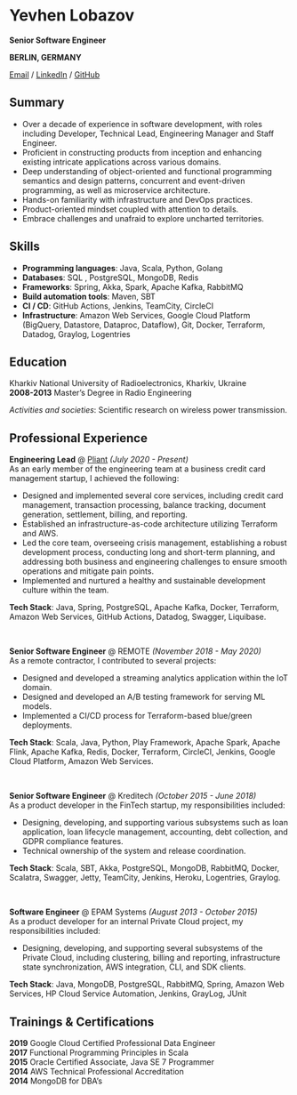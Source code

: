 # Yevhen Lobazov

__Senior Software Engineer__

__BERLIN, GERMANY__

[Email](mailto:ylobazov@gmail.com) / [LinkedIn](https://www.linkedin.com/in/yevhen-lobazov-30965782/) / [GitHub](https://github.com/ylobazov) 

## Summary
- Over a decade of experience in software development, with roles including Developer, Technical Lead,
Engineering Manager and Staff Engineer.
- Proficient in constructing products from inception and enhancing existing intricate applications across various 
  domains.
- Deep understanding of object-oriented and functional programming semantics and design
patterns, concurrent and event-driven programming, as well as microservice architecture.
- Hands-on familiarity with infrastructure and DevOps practices.
- Product-oriented mindset coupled with attention to details.
- Embrace challenges and unafraid to explore uncharted territories.

## Skills
 - **Programming languages**: Java, Scala, Python, Golang
 - **Databases**: SQL , PostgreSQL, MongoDB, Redis
 - **Frameworks**: Spring, Akka, Spark, Apache Kafka, RabbitMQ
 - **Build automation tools**: Maven, SBT
 - **CI / CD**: GitHub Actions, Jenkins, TeamCity, CircleCI
 - **Infrastructure**: Amazon Web Services, Google Cloud Platform (BigQuery, Datastore, Dataproc, Dataflow),
Git, Docker, Terraform, Datadog, Graylog, Logentries

## Education
Kharkiv National University of Radioelectronics, Kharkiv, Ukraine <br>
**2008-2013** Master’s Degree in Radio Engineering <br>

*Activities and societies*: Scientific research on wireless power transmission.

## Professional Experience

**Engineering Lead** @ [Pliant](https://www.getpliant.com/en/) _(July 2020 - Present)_ <br>
As an early member of the engineering team at a business credit card management startup, I achieved the following:

- Designed and implemented several core services, including credit card management, transaction processing, balance 
tracking, document generation, settlement, billing, and reporting.
- Established an infrastructure-as-code architecture utilizing Terraform and AWS.
- Led the core team, overseeing crisis management, establishing a robust development process, conducting long and 
   short-term planning, and addressing both business and engineering challenges to ensure smooth operations and mitigate pain points.
- Implemented and nurtured a healthy and sustainable development culture within the team.

**Tech Stack**: Java, Spring, PostgreSQL, Apache Kafka, Docker, Terraform, Amazon Web
Services, GitHub Actions, Datadog, Swagger, Liquibase.

<br>

**Senior Software Engineer** @ REMOTE _(November 2018 - May 2020)_ <br>
As a remote contractor, I contributed to several projects:

- Designed and developed a streaming analytics application within the IoT domain.
- Designed and developed an A/B testing framework for serving ML models.
- Implemented a CI/CD process for Terraform-based blue/green deployments.

**Tech Stack**: Scala, Java, Python, Play Framework, Apache Spark, Apache Flink, Apache Kafka, Redis, Docker, Terraform,
  CircleCI, Jenkins, Google Cloud Platform, Amazon Web Services.

<br>

**Senior Software Engineer** @ Kreditech  _(October 2015 - June 2018)_ <br>
As a product developer in the FinTech startup, my responsibilities included:

- Designing, developing, and supporting various subsystems such as loan application, loan lifecycle management, 
accounting, debt collection, and GDPR compliance features.
- Technical ownership of the system and release coordination.

**Tech Stack**: Scala, SBT, Akka, PostgreSQL, MongoDB, RabbitMQ, Docker, Scalatra, Swagger, Jetty, TeamCity, Jenkins, 
Heroku, Logentries, Graylog.

<br>

**Software Engineer** @ EPAM Systems _(August 2013 - October 2015)_ <br>
As a product developer for an internal Private Cloud project, my responsibilities included:

- Designing, developing, and supporting several subsystems of the Private Cloud, including clustering, 
billing and reporting, infrastructure state synchronization, AWS integration, CLI, and SDK clients.

**Tech Stack**: Java, MongoDB, PostgreSQL, RabbitMQ, Spring, Amazon Web Services, HP
Cloud Service Automation, Jenkins, GrayLog, JUnit

## Trainings & Certifications
**2019** Google Cloud Certified Professional Data Engineer <br>
**2017** Functional Programming Principles in Scala <br>
**2015** Oracle Certified Associate, Java SE 7 Programmer <br>
**2014** AWS Technical Professional Accreditation <br>
**2014** MongoDB for DBA’s <br>
